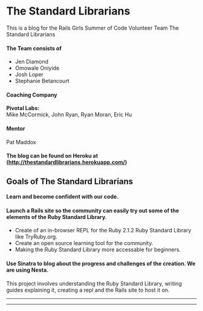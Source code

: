 # The Standard Librarians

This is a blog for the Rails Girls Summer of Code Volunteer Team The Standard Librarians

#### The Team consists of 

* Jen Diamond
* Omowale Oniyide
* Josh Loper
* Stephanie Betancourt

#### Coaching Company 

  **Pivotal Labs:**  
  Mike McCormick, John Ryan, Ryan Moran, Eric Hu
  
#### Mentor 

  Pat Maddox

#### The blog can be found on Heroku at (http://thestandardlibrarians.herokuapp.com/)

## Goals of The Standard Librarians

#### Learn and become confident with our code.

#### Launch a Rails site so the community can easily try out some of the elements of the Ruby Standard Library.

* Create of an in-browser REPL for the Ruby 2.1.2 Ruby Standard Library like TryRuby.org.
* Create an open source learning tool for the community. 
* Making the Ruby Standard Library more accessable for beginners.

#### Use Sinatra to blog about the progress and challenges of the creation. We are using Nesta.

This project involves understanding the Ruby Standard Library, writing guides explaining it, 
creating a repl and the Rails site to host it on.

------------------------------------------
------------------------------------------
